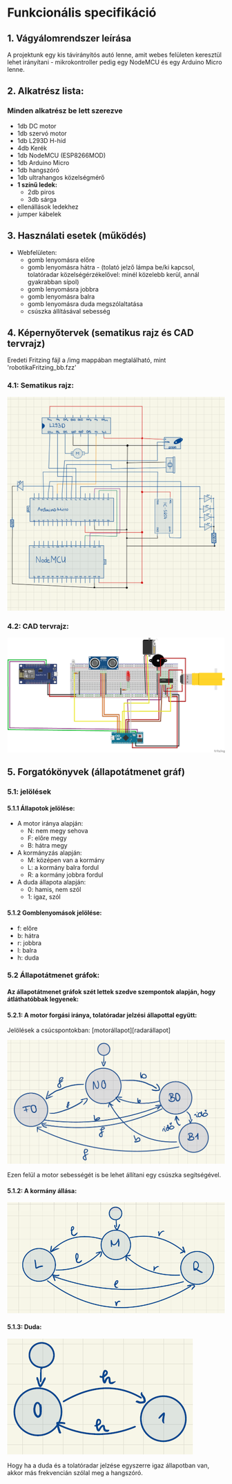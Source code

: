# Funkcionális specifikáció

## 1. Vágyálomrendszer leírása

A projektunk egy kis távirányítós autó lenne, amit webes felületen keresztül lehet irányítani - mikrokontroller pedig egy NodeMCU és egy Arduino Micro lenne.

## 2. Alkatrész lista:

### Minden alkatrész be lett szerezve

* 1db DC motor
* 1db szervó motor
* 1db L293D H-híd
* 4db Kerék
* 1db NodeMCU (ESP8266MOD)
* 1db Arduino Micro
* 1db hangszóró
* 1db ultrahangos közelségmérő
* **1 színű ledek:**
  * 2db piros
  * 3db sárga
* ellenállások ledekhez
* jumper kábelek

## 3. Használati esetek (működés)

* Webfelületen:
  * gomb lenyomásra előre
  * gomb lenyomásra hátra - (tolató jelző lámpa be/ki kapcsol, tolatóradar közelségérzékelővel: minél közelebb kerül, annál gyakrabban sípol)
  * gomb lenyomásra jobbra
  * gomb lenyomásra balra  
  * gomb lenyomásra duda megszólaltatása
  * csúszka állításával sebesség
  
## 4. Képernyőtervek (sematikus rajz és CAD tervrajz)

Eredeti Fritzing fájl a /img mappában megtalálható, mint 'robotikaFritzing_bb.fzz'

### 4.1: Sematikus rajz:

![SematikusRajz](https://github.com/OOHQ3E/RobotikaBeadando/blob/main/img/sematikus%20rajz.png)
 
### 4.2: CAD tervrajz:

![CADRajz](https://github.com/OOHQ3E/RobotikaBeadando/blob/main/img/robotikaFritzing_bb.png)

## 5. Forgatókönyvek (állapotátmenet gráf)

### 5.1: jelölések

#### 5.1.1 Állapotok jelölése:
 
 * A motor iránya alapján:
   * N: nem megy sehova
   * F: előre megy
   * B: hátra megy
 * A kormányzás alapján:
   * M: középen van a kormány
   * L: a kormány balra fordul
   * R: a kormány jobbra fordul
 * A duda állapota alapján:
   * 0: hamis, nem szól
   * 1: igaz, szól

#### 5.1.2 Gomblenyomások jelölése:
 
 * f: előre
 * b: hátra
 * r: jobbra
 * l: balra
 * h: duda
 
 ### 5.2 Állapotátmenet gráfok:
 
 #### Az állapotátmenet gráfok szét lettek szedve szempontok alapján, hogy átláthatóbbak legyenek:
 
 #### 5.2.1: A motor forgási iránya, tolatóradar jelzési állapottal együtt:
 
 Jelölések a csúcspontokban: \[motorállapot\]\[radarállapot\]
 
 ![MotorAllapot](https://github.com/OOHQ3E/RobotikaBeadando/blob/main/img/allapoatmenet_01_motorirany.png)
 
 Ezen felül a motor sebességét is be lehet állítani egy csúszka segítségével.
 
 #### 5.1.2: A kormány állása:
 
 ![KormanyAllapot](https://github.com/OOHQ3E/RobotikaBeadando/blob/main/img/allapoatmenet_02_kormanyzas.png)
 
 #### 5.1.3: Duda:
 
  ![DudaAllapot](https://github.com/OOHQ3E/RobotikaBeadando/blob/main/img/allapoatmenet_03_duda.png)
  
 Hogy ha a duda és a tolatóradar jelzése egyszerre igaz állapotban van, akkor más frekvencián szólal meg a hangszóró.
  
